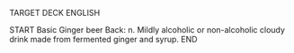 TARGET DECK
ENGLISH

START
Basic
Ginger beer
Back: n. Mildly alcoholic or non-alcoholic cloudy drink made from fermented ginger and syrup.
END
